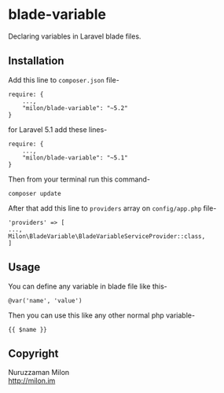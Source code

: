 # blade-variable

Declaring variables in Laravel blade files.

## Installation

Add this line to `composer.json` file-

```
require: {
    ...,
    "milon/blade-variable": "~5.2"
}
```

for Laravel 5.1 add these lines-

```
require: {
    ...,
    "milon/blade-variable": "~5.1"
}
```

Then from your terminal run this command-

```
composer update
```

After that add this line to `providers` array on `config/app.php` file-

```
'providers' => [
...,
Milon\BladeVariable\BladeVariableServiceProvider::class,
]
```

## Usage

You can define any variable in blade file like this-

```
@var('name', 'value')
```

Then you can use this like any other normal php variable-

```
{{ $name }}
```

## Copyright

Nuruzzaman Milon  
http://milon.im
